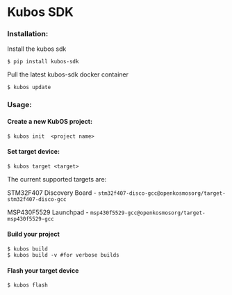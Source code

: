 # Kubos SDK

### Installation: 

Install the kubos sdk

```
$ pip install kubos-sdk
```

Pull the latest kubos-sdk docker container

```
$ kubos update
```

### Usage: 

#### Create a new KubOS project:
 
```
$ kubos init  <project name> 
```

 
#### Set target device: 
 
```
$ kubos target <target> 
```
The current supported targets are: 

STM32F407 Discovery Board - `stm32f407-disco-gcc@openkosmosorg/target-stm32f407-disco-gcc`

MSP430F5529 Launchpad - `msp430f5529-gcc@openkosmosorg/target-msp430f5529-gcc`

#### Build your project

```
$ kubos build
$ kubos build -v #for verbose builds
```

#### Flash your target device

```
$ kubos flash
```
